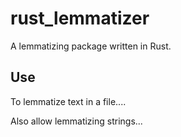 # rust_lemmatizer
A lemmatizing package written in Rust.

## Use
To lemmatize text in a file....

Also allow lemmatizing strings...


